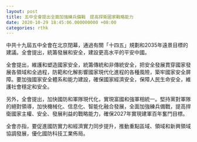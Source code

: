 ```yaml
---
layout: post
title: 五中全會提出全面加強練兵備戰　提高捍衛國家戰略能力
date: 2020-10-29 18:45:06.000000000 +08:00
categories: rthk
---
```


中共十九屆五中全會在北京閉幕，通過有關「十四五」規劃和2035年遠景目標的建議。全會提出，統籌發展和安全，建設更高水平的平安中國。

全會提出，維護和塑造國家安全，統籌傳統和非傳統安全，把安全發展貫穿國家發展各領域和全過程，防範和化解影響國家現代化進程的各種風險，築牢國家安全屏障。要加強國家安全體系和能力建設，確保國家經濟安全，保障人民生命安全，維護社會穩定和安全。

另外，全會提出，加快國防和軍隊現代化，實現富國和強軍相統一。堅持黨對軍隊的絕對領導，加快機械化、信息化、智能化融合發展，全面加強練兵備戰，提高捍衛國家主權、安全、發展利益的戰略能力，確保2027年實現建軍百年奮鬥目標。

全會亦指，要促進國防實力和經濟實力同步提升，推動重點區域、領域和新興領域協調發展，優化國防科技工業佈局。
